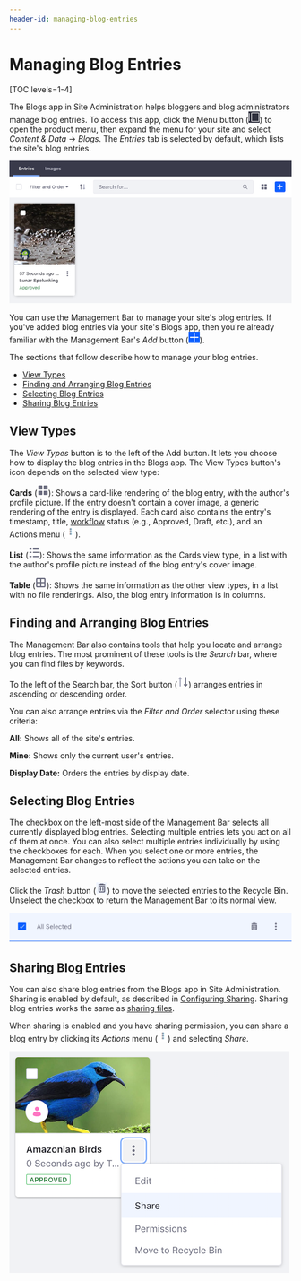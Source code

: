 ```yaml
---
header-id: managing-blog-entries
---
```


# Managing Blog Entries

[TOC levels=1-4]

The Blogs app in Site Administration helps bloggers and blog administrators 
manage blog entries. To access this app, click the Menu button 
(![Menu](../../../../images/icon-menu.png)) to open the product menu, then 
expand the menu for your site and select *Content & Data* &rarr; *Blogs*. The 
*Entries* tab is selected by default, which lists the site's blog entries. 

![Figure 1: The Blogs app in Site Administration lists the site's blog entries.](../../../../images/blog-entries-site-admin.png)

You can use the Management Bar to manage your site's blog entries. If you've 
added blog entries via your site's Blogs app, then you're already familiar with 
the Management Bar's *Add* button 
(![Add](../../../../images/icon-add.png)). 

The sections that follow describe how to manage your blog entries. 

-   [View Types](#view-types)
-   [Finding and Arranging Blog Entries](#finding-and-arranging-blog-entries)
-   [Selecting Blog Entries](#selecting-blog-entries)
-   [Sharing Blog Entries](#sharing-blog-entries)

## View Types

The *View Types* button is to the left of the Add button. It lets you choose how 
to display the blog entries in the Blogs app. The View Types button's icon 
depends on the selected view type: 

**Cards** (![Cards](../../../../images/icon-view-type-cards.png)): Shows a 
card-like rendering of the blog entry, with the author's profile picture. If the 
entry doesn't contain a cover image, a generic rendering of the entry is 
displayed. Each card also contains the entry's timestamp, title, 
[workflow](/docs/7-2/user/-/knowledge_base/u/workflow) 
status (e.g., Approved, Draft, etc.), and an Actions menu 
(![Actions](../../../../images/icon-actions.png)). 

**List** (![List](../../../../images/icon-view-type-list.png)): 
Shows the same information as the Cards view type, in a list with the author's 
profile picture instead of the blog entry's cover image. 

**Table** (![Table](../../../../images/icon-view-type-table.png)): Shows the 
same information as the other view types, in a list with no file renderings. 
Also, the blog entry information is in columns. 

## Finding and Arranging Blog Entries

The Management Bar also contains tools that help you locate and arrange blog 
entries. The most prominent of these tools is the *Search* bar, where you can 
find files by keywords. 

To the left of the Search bar, the Sort button 
(![Sort](../../../../images/icon-sort.png)) arranges entries in ascending 
or descending order. 

You can also arrange entries via the *Filter and Order* selector using these
criteria: 

**All:** Shows all of the site's entries. 

**Mine:** Shows only the current user's entries. 

**Display Date:** Orders the entries by display date. 

## Selecting Blog Entries

The checkbox on the left-most side of the Management Bar selects all currently 
displayed blog entries. Selecting multiple entries lets you act on all of them 
at once. You can also select multiple entries individually by using the 
checkboxes for each. When you select one or more entries, the Management Bar 
changes to reflect the actions you can take on the selected entries. 

Click the *Trash* button 
(![Trash](../../../../images/icon-trash.png)) to move the selected entries to 
the Recycle Bin. Unselect the checkbox to return the Management Bar to its 
normal view. 

![Figure 2: With multiple blog entries selected, the management bar changes to reflect the actions you can take on the selected entries.](../../../../images/blog-management-bar-selected.png)

## Sharing Blog Entries

You can also share blog entries from the Blogs app in Site Administration. 
Sharing is enabled by default, as described in 
[Configuring Sharing](/docs/7-2/user/-/knowledge_base/u/configuring-sharing). 
Sharing blog entries works the same as 
[sharing files](/docs/7-2/user/-/knowledge_base/u/sharing-files). 

When sharing is enabled and you have sharing permission, you can share a blog 
entry by clicking its *Actions* menu 
(![Actions](../../../../images/icon-actions.png)) 
and selecting *Share*. 

![Figure 3: You can share a blog entry via its Actions menu.](../../../../images/blog-share.png)

